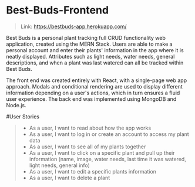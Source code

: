 # Best-Buds-Frontend
>Link: https://bestbuds-app.herokuapp.com/

Best Buds is a personal plant tracking full CRUD functionality web application, created using the MERN Stack. Users are able to make a personal account and enter their plants' information in the app where it is neatly displayed. Attributes such as light needs, water needs, general descriptions, and when a plant was last watered can all be tracked within Best Buds.

The front end was created entirely with React, with a single-page web app approach. Modals and conditional rendering are used to display different information depending on a user's actions, which in turn ensures a fluid user experience. The back end was implemented using MongoDB and Node.js.


#User Stories

> - As a user, I want to read about how the app works
> - As a user, I want to log in or create an account to access my plant data
> - As a user, I want to see all of my plants together
> - As a user, I want to click on a specific plant and pull up their information (name, image, water needs, last time it was watered, light needs, general info)
> - As a user, I want to edit a specific plants information
> - As a user, I want to delete a plant
